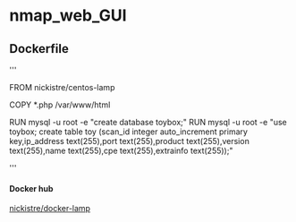 nmap_web_GUI
==================

## Dockerfile
'''

FROM nickistre/centos-lamp

COPY *.php /var/www/html

RUN mysql -u root -e "create database toybox;"
RUN mysql -u root -e "use toybox; create table toy (scan_id integer auto_increment primary key,ip_address text(255),port text(255),product text(255),version text(255),name text(255),cpe text(255),extrainfo text(255));"

'''

#### Docker hub
[nickistre/docker-lamp](https://github.com/nickistre/docker-lamp)
